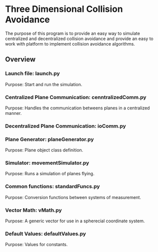 # Three Dimensional Collision Avoidance

The purpose of this program is to provide an easy way to simulate centralized and decentralized collision avoidance and provide an easy to work with platform to implement collision avoidance algorithms.

## Overview

### Launch file: launch.py
Purpose: Start and run the simulation. 

### Centralized Plane Communication: cenntralizedComm.py
Purpose: Handles the communication betweens planes in a centralized manner. 

### Decentralized Plane Communication: ioComm.py

### Plane Generator: planeGenerator.py
Purpose: Plane object class definition. 

### Simulator: movementSimulator.py
Purpose: Runs a simulation of planes flying.

### Common functions: standardFuncs.py
Purpose: Conversion functions between systems of measurement. 

### Vector Math: vMath.py
Purpose: A generic vector for use in a spherecial coordinate system. 

### Default Values: defaultValues.py
Purpose: Values for constants. 

